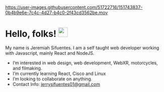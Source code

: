 https://user-images.githubusercontent.com/51722716/151743837-0b4b9e6e-7c4c-4d27-b4c0-2f43cd3562be.mov
# Hello, folks! <img src="https://raw.githubusercontent.com/MartinHeinz/MartinHeinz/master/wave.gif" width="30px">
My name is Jeremiah Sifuentes. I am a self taught web developer working with Javascript, mainly React and NodeJS.

- I’m interested in web design, web development, WebXR, motorcycles, and filmaking.
- I’m currently learning React, Cisco and Linux
- I’m looking to collaborate on anything.
- Contact Info: jerrysifuentes01@gmail.com

<!---
JeremiahSifuentes/JeremiahSifuentes is a ✨ special ✨ repository because its `README.md` (this file) appears on your GitHub profile.
You can click the Preview link to take a look at your changes.
--->
